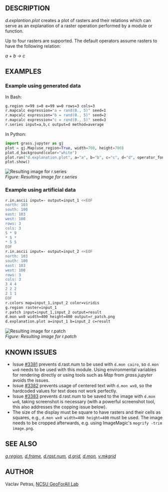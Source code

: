## DESCRIPTION

*d.explantion.plot* creates a plot of rasters and their relations which
can serve as an explanation of a raster operation performed by a module
or function.

Up to four rasters are supported. The default operators assume rasters
to have the following relation:

*a + b -\> c*

## EXAMPLES

### Example using generated data

In Bash:

```sh
g.region n=99 s=0 e=99 w=0 rows=3 cols=3
r.mapcalc expression="a = rand(0., 5)" seed=1
r.mapcalc expression="b = rand(0., 5)" seed=2
r.mapcalc expression="c = rand(0., 5)" seed=3
r.series input=a,b,c output=d method=average
```

In Python:

```python
import grass.jupyter as gj
plot = gj.Map(use_region=True, width=700, height=700)
plot.d_background(color="white")
plot.run("d.explanation.plot", a="a", b="b", c="c", d="d", operator_font="FreeMono:Regular")
plot.show()
```

![Resulting image for r.series](d_explanation_plot_with_r_series.png)  
*Figure: Resulting image for r.series*

### Example using artificial data

```sh
r.in.ascii input=- output=input_1 <<EOF
north: 103
south: 100
east: 103
west: 100
rows: 3
cols: 3
5 * 9
* 5 *
* 5 5
EOF
r.in.ascii input=- output=input_2 <<EOF
north: 103
south: 100
east: 103
west: 100
rows: 3
cols: 3
3 4 4
2 2 2
2 1 1
EOF
r.colors map=input_1,input_2 color=viridis
g.region raster=input_1
r.patch input=input_1,input_2 output=result
d.mon wx0 width=400 height=400 output=r_patch.png
d.explanation.plot a=input_1 b=input_2 c=result
```

![Resulting image for r.patch](d_explanation_plot.png)  
*Figure: Resulting image for r.patch*

## KNOWN ISSUES

- Issue [\#3381](https://trac.osgeo.org/grass/ticket/3381) prevents
    d.rast.num to be used with `d.mon cairo`, so `d.mon wx0` needs to be
    used with this module. Using environmental variables for rendering
    directly or using tools such as *Map* from *grass.jupyter* avoids
    the issues.
- Issue [\#3382](https://trac.osgeo.org/grass/ticket/3382) prevents
    usage of centered text with `d.mon wx0`, so the hardcoded values for
    text does not work perfectly.
- Issue [\#3383](https://trac.osgeo.org/grass/ticket/3383) prevents
    d.rast.num to be saved to the image with `d.mon wx0`, taking
    screenshot is necessary (with a powerful screenshot tool, this also
    addresses the copping issue below).
- The size of the display must be square to have rasters and their
    cells as squares, e.g., `d.mon wx0 width=400 height=400` must be
    used. The image needs to be cropped afterwards, e.g. using
    ImageMagic's `mogrify -trim image.png`.

## SEE ALSO

*[g.region](https://grass.osgeo.org/grass-stable/manuals/g.region.html),
[d.frame](https://grass.osgeo.org/grass-stable/manuals/d.frame.html),
[d.rast.num](https://grass.osgeo.org/grass-stable/manuals/d.rast.num.html),
[d.grid](https://grass.osgeo.org/grass-stable/manuals/d.grid.html),
[d.mon](https://grass.osgeo.org/grass-stable/manuals/d.mon.html),
[v.mkgrid](https://grass.osgeo.org/grass-stable/manuals/v.mkgrid.html)*

## AUTHOR

Vaclav Petras, [NCSU GeoForAll
Lab](https://geospatial.ncsu.edu/geoforall/)
